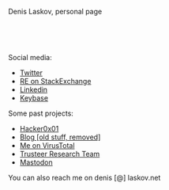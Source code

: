 <html><body>
<title>Denis Laskov</title>

<p>Denis Laskov, personal page</p>
<p>&nbsp;</p>
<p>&nbsp;</p>
<p>Social media:&nbsp;</p>
<ul>
<li><a href="https://twitter.com/it4sec">Twitter</a></li>
<li><a href="https://reverseengineering.stackexchange.com/users/1334/denis-laskov">RE on StackExchange</a></li>
<li><a href="https://il.linkedin.com/in/dlaskov">Linkedin</a></li>
<li><a href="https://keybase.io/it4sec">Keybase</a></li>
</ul>

<p>Some past projects:&nbsp;</p>
<ul>
 <li><a href="https://hackerone.com/dvl">Hacker0x01</a></li>
 <li><a href="https://ondailybasis.com">Blog [old stuff, removed]</a></li>
 <li><a href="https://www.virustotal.com/en/user/it4sec/">Me on VirusTotal</a></li>
 <li><a href="https://securityintelligence.com/author/denis-laskov/">Trusteer Research Team</a></li> 
 <li><a href="https://mastodon.social/@it4sec">Mastodon</a></li>
</ul>

<p>You can also reach me on denis [@] laskov.net</p>
<p>&nbsp;</p>
<p>&nbsp;</p>
  
</body></html>
